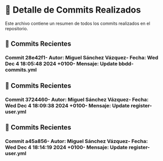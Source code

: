 # 📝 Detalle de Commits Realizados
Este archivo contiene un resumen de todos los commits realizados en el repositorio.

## 🚀 Commits Recientes
### Commit 28e42f1- **Autor**: Miguel Sánchez Vázquez- **Fecha**: Wed Dec 4 18:05:48 2024 +0100- **Mensaje**: Update bbdd-commits.yml
## 🚀 Commits Recientes
### Commit 3724460- **Autor**: Miguel Sánchez Vázquez- **Fecha**: Wed Dec 4 18:09:38 2024 +0100- **Mensaje**: Update register-user.yml
## 🚀 Commits Recientes
### Commit a45a856- **Autor**: Miguel Sánchez Vázquez- **Fecha**: Wed Dec 4 18:14:19 2024 +0100- **Mensaje**: Update register-user.yml
